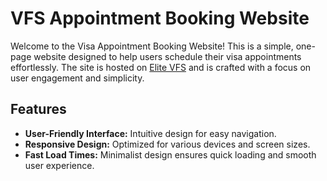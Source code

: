 # VFS Appointment Booking Website

Welcome to the Visa Appointment Booking Website! This is a simple, one-page website designed to help users schedule their visa appointments effortlessly. The site is hosted on [Elite VFS](https://elitevfs.netlify.app) and is crafted with a focus on user engagement and simplicity.

## Features

- **User-Friendly Interface:** Intuitive design for easy navigation.
- **Responsive Design:** Optimized for various devices and screen sizes.
- **Fast Load Times:** Minimalist design ensures quick loading and smooth user experience.

